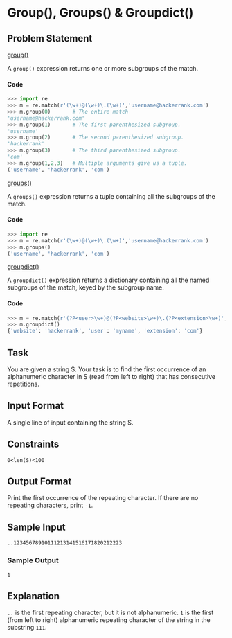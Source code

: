 # Group(), Groups() & Groupdict()

## Problem Statement

[group()](https://docs.python.org/2/library/re.html#re.MatchObject.group)

A `group()` expression returns one or more subgroups of the match.

#### Code
```python
>>> import re
>>> m = re.match(r'(\w+)@(\w+)\.(\w+)','username@hackerrank.com')
>>> m.group(0)       # The entire match
'username@hackerrank.com'
>>> m.group(1)       # The first parenthesized subgroup.
'username'
>>> m.group(2)       # The second parenthesized subgroup.
'hackerrank'
>>> m.group(3)       # The third parenthesized subgroup.
'com'
>>> m.group(1,2,3)   # Multiple arguments give us a tuple.
('username', 'hackerrank', 'com')
```

[groups()](https://docs.python.org/2/library/re.html#re.MatchObject.groups)

A `groups()` expression returns a tuple containing all the subgroups of the match.

#### Code
```python
>>> import re
>>> m = re.match(r'(\w+)@(\w+)\.(\w+)','username@hackerrank.com')
>>> m.groups()
('username', 'hackerrank', 'com')
```

[groupdict()](https://docs.python.org/2/library/re.html#re.MatchObject.groupdict)

A `groupdict()` expression returns a dictionary containing all the named subgroups of the match, keyed by the subgroup name.

#### Code
```python
>>> m = re.match(r'(?P<user>\w+)@(?P<website>\w+)\.(?P<extension>\w+)','myname@hackerrank.com')
>>> m.groupdict()
{'website': 'hackerrank', 'user': 'myname', 'extension': 'com'}
```
## Task

You are given a string S.
Your task is to find the first occurrence of an alphanumeric character in S (read from left to right) that has consecutive repetitions.

## Input Format

A single line of input containing the string S.

## Constraints
```
0<len(S)<100
```
## Output Format

Print the first occurrence of the repeating character. If there are no repeating characters, print `-1`.

## Sample Input
```
..12345678910111213141516171820212223
```
### Sample Output
```
1
```
## Explanation

`..` is the first repeating character, but it is not alphanumeric.
`1` is the first (from left to right) alphanumeric repeating character of the string in the substring `111`.
